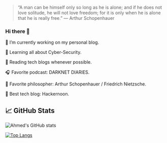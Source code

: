 
>“A man can be himself only so long as he is alone; and if he does not love solitude, he will not love freedom; for it is only when he is alone that he is really free.”
― Arthur Schopenhauer

### Hi there 👋

🔭   I’m currently working on my personal blog.

🌱   Learning all about Cyber-Security.

📰   Reading tech blogs whenever possible.

:headphones:   Favorite podcast: DARKNET DIARIES.

:man:   Favorite philosopher: Arthur Schopenhauer / Friedrich Nietzsche.

:page_facing_up:   Best tech blog: Hackernoon.

<h2> 📈 GitHub Stats </h2>

![Ahmed's GitHub stats](https://github-readme-stats.vercel.app/api?username=Ahmed-Z&show_icons=true&theme=dark)

[![Top Langs](https://github-readme-stats.vercel.app/api/top-langs/?username=Ahmed-Z&layout=compact&theme=dark)](https://github.com/anuraghazra/github-readme-stats)
